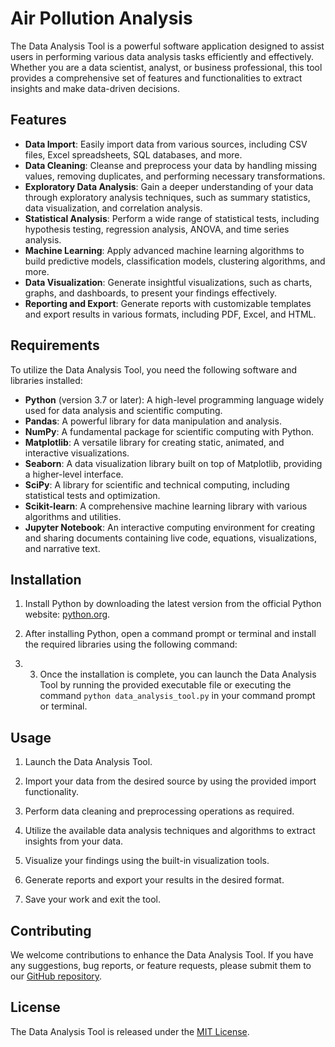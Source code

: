 # Air Pollution Analysis

The Data Analysis Tool is a powerful software application designed to assist users in performing various data analysis tasks efficiently and effectively. Whether you are a data scientist, analyst, or business professional, this tool provides a comprehensive set of features and functionalities to extract insights and make data-driven decisions.

## Features

- **Data Import**: Easily import data from various sources, including CSV files, Excel spreadsheets, SQL databases, and more.
- **Data Cleaning**: Cleanse and preprocess your data by handling missing values, removing duplicates, and performing necessary transformations.
- **Exploratory Data Analysis**: Gain a deeper understanding of your data through exploratory analysis techniques, such as summary statistics, data visualization, and correlation analysis.
- **Statistical Analysis**: Perform a wide range of statistical tests, including hypothesis testing, regression analysis, ANOVA, and time series analysis.
- **Machine Learning**: Apply advanced machine learning algorithms to build predictive models, classification models, clustering algorithms, and more.
- **Data Visualization**: Generate insightful visualizations, such as charts, graphs, and dashboards, to present your findings effectively.
- **Reporting and Export**: Generate reports with customizable templates and export results in various formats, including PDF, Excel, and HTML.

## Requirements

To utilize the Data Analysis Tool, you need the following software and libraries installed:

- **Python** (version 3.7 or later): A high-level programming language widely used for data analysis and scientific computing.
- **Pandas**: A powerful library for data manipulation and analysis.
- **NumPy**: A fundamental package for scientific computing with Python.
- **Matplotlib**: A versatile library for creating static, animated, and interactive visualizations.
- **Seaborn**: A data visualization library built on top of Matplotlib, providing a higher-level interface.
- **SciPy**: A library for scientific and technical computing, including statistical tests and optimization.
- **Scikit-learn**: A comprehensive machine learning library with various algorithms and utilities.
- **Jupyter Notebook**: An interactive computing environment for creating and sharing documents containing live code, equations, visualizations, and narrative text.

## Installation

1. Install Python by downloading the latest version from the official Python website: [python.org](https://www.python.org/downloads/).

2. After installing Python, open a command prompt or terminal and install the required libraries using the following command:
3. 3. Once the installation is complete, you can launch the Data Analysis Tool by running the provided executable file or executing the command `python data_analysis_tool.py` in your command prompt or terminal.

## Usage

1. Launch the Data Analysis Tool.

2. Import your data from the desired source by using the provided import functionality.

3. Perform data cleaning and preprocessing operations as required.

4. Utilize the available data analysis techniques and algorithms to extract insights from your data.

5. Visualize your findings using the built-in visualization tools.

6. Generate reports and export your results in the desired format.

7. Save your work and exit the tool.

## Contributing

We welcome contributions to enhance the Data Analysis Tool. If you have any suggestions, bug reports, or feature requests, please submit them to our [GitHub repository](https://github.com/data-analysis-tool).

## License

The Data Analysis Tool is released under the [MIT License](LICENSE).

